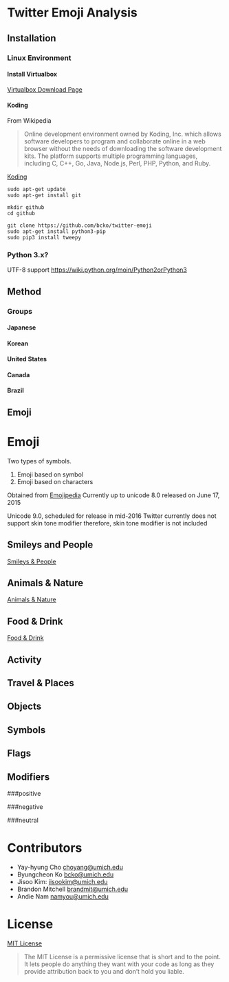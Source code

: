 # **Twitter Emoji Analysis**



## Installation

### Linux Environment

#### Install Virtualbox
[Virtualbox Download Page](https://www.virtualbox.org/wiki/Downloads)

#### Koding

From Wikipedia
> Online development environment owned by Koding, Inc. which allows software developers to program and collaborate online in a web browser without the needs of downloading the software development kits. The platform supports multiple programming languages, including C, C++, Go, Java, Node.js, Perl, PHP, Python, and Ruby.

[Koding](https://koding.com/R/bcko)
```
sudo apt-get update
sudo apt-get install git

mkdir github
cd github

git clone https://github.com/bcko/twitter-emoji
sudo apt-get install python3-pip
sudo pip3 install tweepy
```


### Python 3.x?

UTF-8 support
https://wiki.python.org/moin/Python2orPython3


## Method




### Groups

#### Japanese
#### Korean
#### United States
#### Canada
#### Brazil

## Emoji 

# Emoji
Two types of symbols. 
1. Emoji based on symbol
2. Emoji based on characters

Obtained from [Emojipedia](emojipedia.org)
Currently up to unicode 8.0 released on June 17, 2015

Unicode 9.0, scheduled for release in mid-2016
Twitter currently does not support skin tone modifier therefore, skin tone modifier is not included

## Smileys and People
[Smileys & People](http://emojipedia.org/people/)

## Animals & Nature
[Animals & Nature](http://emojipedia.org/nature/)

## Food & Drink
[Food & Drink](http://emojipedia.org/food-drink/)

## Activity



## Travel & Places

## Objects

## Symbols

## Flags

## Modifiers








###positive

###negative

###neutral


# Contributors
* Yay-hyung Cho choyang@umich.edu
* Byungcheon Ko bcko@umich.edu
* Jisoo Kim: jisookim@umich.edu
* Brandon Mitchell brandmit@umich.edu
* Andie Nam namyou@umich.edu

# License
[MIT License](https://github.com/bcko/twitter_emoji/blob/master/LICENSE)
> The MIT License is a permissive license that is short and to the point. It lets people do anything they want with your code as long as they provide attribution back to you and don’t hold you liable.
